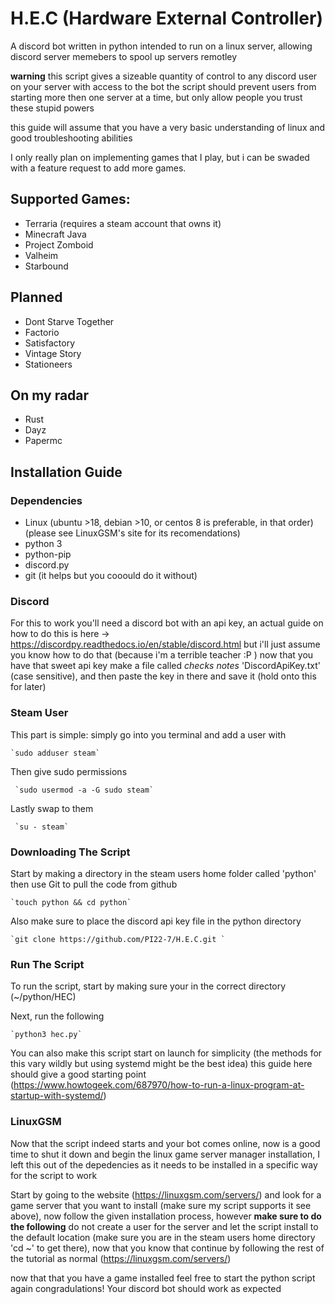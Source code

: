 # H.E.C (Hardware External Controller)
A discord bot written in python intended to run on a linux server, allowing discord server memebers to spool up servers remotley

**warning** this script gives a sizeable quantity of control to any discord user on your server with access to the bot
the script should prevent users from starting more then one server at a time, but only allow people you trust these stupid powers

this guide will assume that you have a very basic understanding of linux and good troubleshooting abilities

I only really plan on implementing games that I play, but i can be swaded with a feature request to add more games.

## Supported Games:
* Terraria (requires a steam account that owns it)
* Minecraft Java
* Project Zomboid
* Valheim
* Starbound

## Planned
* Dont Starve Together
* Factorio
* Satisfactory
* Vintage Story
* Stationeers

## On my radar
* Rust
* Dayz
* Papermc

## Installation Guide

### Dependencies
* Linux (ubuntu >18, debian >10, or centos 8 is preferable, in that order) (please see LinuxGSM's site for its recomendations)
* python 3
* python-pip
* discord.py
* git (it helps but you cooould do it without)

### Discord
 For this to work you'll need a discord bot with an api key,
 an actual guide on how to do this is here -> https://discordpy.readthedocs.io/en/stable/discord.html
 but i'll just assume you know how to do that (because i'm a terrible teacher :P )
 now that you have that sweet api key make a file called *checks notes* 'DiscordApiKey.txt' (case sensitive), and then paste the key in there and save it (hold onto this for later)

### Steam User
 This part is simple: simply go into you terminal and add a user with
 
    `sudo adduser steam`

 Then give sudo permissions
 
     `sudo usermod -a -G sudo steam`
 
 Lastly swap to them
 
     `su - steam`

### Downloading The Script
 Start by making a directory in the steam users home folder called 'python' then
 use Git to pull the code from github

    `touch python && cd python`

Also make sure to place the discord api key file in the python directory 

    `git clone https://github.com/PI22-7/H.E.C.git `

### Run The Script
 To run the script, start by making sure your in the correct directory (~/python/HEC)

 Next, run the following

    `python3 hec.py`

 You can also make this script start on launch for simplicity (the methods for this vary wildly but using systemd might be the best idea)
 this guide here should give a good starting point (https://www.howtogeek.com/687970/how-to-run-a-linux-program-at-startup-with-systemd/)

### LinuxGSM
 Now that the script indeed starts and your bot comes online, now is a good time to shut it down and begin the linux game server manager installation, I left this out of the depedencies as it needs to be installed in a specific way for the script to work

 Start by going to the website (https://linuxgsm.com/servers/) and look for a game server that you want to install (make sure my script supports it see above), now follow the given installation process, however **make sure to do the following** do not create a user for the server and let the script install to the default location (make sure you are in the steam users home directory 'cd ~' to get there), now that you know that continue by following the rest of the tutorial as normal  (https://linuxgsm.com/servers/) 

 now that that you have a game installed feel free to start the python script again
 congradulations! Your discord bot should work as expected